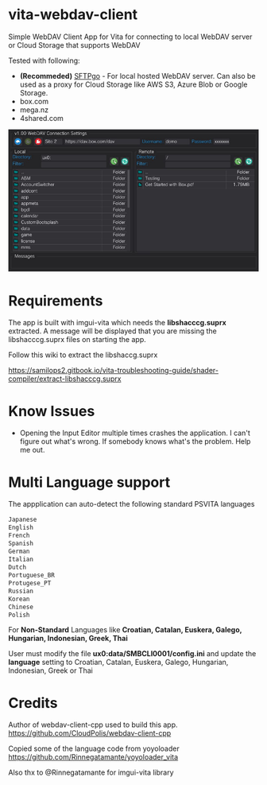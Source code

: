 # vita-webdav-client
Simple WebDAV Client App for Vita for connecting to local WebDAV server or Cloud Storage that supports WebDAV

Tested with following:
- **(Recommeded)** [SFTPgo](https://github.com/drakkan/sftpgo) - For local hosted WebDAV server. Can also be used as a proxy for Cloud Storage like AWS S3, Azure Blob or Google Storage.
- box.com
- mega.nz
- 4shared.com


![Preview](/screenshot.jpg)

# Requirements
The app is built with imgui-vita which needs the **libshacccg.suprx** extracted. A message will be displayed that you are missing the libshacccg.suprx files on starting the app.

Follow this wiki to extract the libshaccg.suprx

https://samilops2.gitbook.io/vita-troubleshooting-guide/shader-compiler/extract-libshacccg.suprx

# Know Issues
 - Opening the Input Editor multiple times crashes the application. I can't figure out what's wrong. If somebody knows what's the problem. Help me out.

# Multi Language support
The appplication can auto-detect the following standard PSVITA languages
```
Japanese
English
French
Spanish
German
Italian
Dutch
Portuguese_BR
Protugese_PT
Russian
Korean
Chinese
Polish
```

For **Non-Standard** Languages like **Croatian, Catalan, Euskera, Galego, Hungarian, Indonesian, Greek, Thai**

User must modify the file **ux0:data/SMBCLI0001/config.ini** and update the **language** setting to Croatian, Catalan, Euskera, Galego, Hungarian, Indonesian, Greek or Thai

# Credits
Author of webdav-client-cpp used to build this app. https://github.com/CloudPolis/webdav-client-cpp

Copied some of the language code from yoyoloader https://github.com/Rinnegatamante/yoyoloader_vita

Also thx to @Rinnegatamante for imgui-vita library
